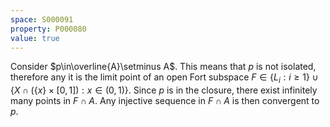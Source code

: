 ```yaml
---
space: S000091
property: P000080
value: true
---
```


Consider $p\in\overline{A}\setminus A$. This means that $p$ is not isolated, therefore
any it is the limit point of an open Fort subspace
$F\in \{L_i: i\geq 1\}\cup\{ X\cap(\{x\}\times[0,1]): x\in(0,1)\}$.
Since $p$ is in the closure, there exist infinitely many points in $F\cap A$.
Any injective sequence in $F\cap A$ is then convergent to $p$.
